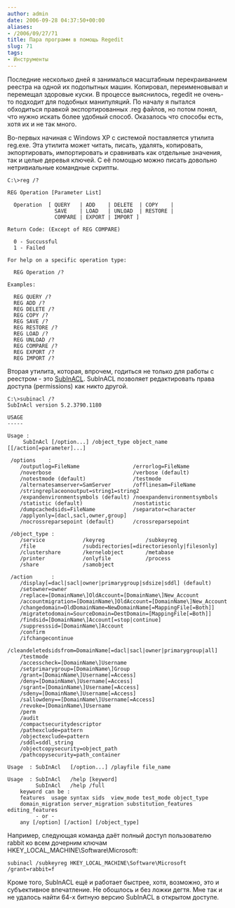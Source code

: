 ```yaml
---
author: admin
date: 2006-09-28 04:37:50+00:00
aliases:
- /2006/09/27/71
title: Пара программ в помощь Regedit
slug: 71
tags:
- Инструменты
---
```


Последние несколько дней я занималься масштабным перекраиванием реестра на одной их подопытных машин. Копировал, переименовывал и перемещал здоровые куски. В процессе выяснилось, regedit не очень-то подходит для подобных манипуляций. По началу я пытался обходиться правкой экспортированных .reg файлов, но потом понял, что нужно искать более удобный способ. Оказалось что способы есть, хотя их и не так много. 

<!--more-->Во-первых начиная с Windows XP с системой поставляется утилита reg.exe. Эта утилита может читать, писать, удалять, копировать, экпортировать, импортировать и сравнивать как отдельные значения, так и целые деревья ключей. С её помощью можно писать довольно нетривиальные командные скрипты.

    C:\>reg /?

    REG Operation [Parameter List]

      Operation  [ QUERY   | ADD    | DELETE  | COPY    |
                   SAVE    | LOAD   | UNLOAD  | RESTORE |
                   COMPARE | EXPORT | IMPORT ]

    Return Code: (Except of REG COMPARE)

      0 - Succussful
      1 - Failed

    For help on a specific operation type:

      REG Operation /?

    Examples:

      REG QUERY /?
      REG ADD /?
      REG DELETE /?
      REG COPY /?
      REG SAVE /?
      REG RESTORE /?
      REG LOAD /?
      REG UNLOAD /?
      REG COMPARE /?
      REG EXPORT /?
      REG IMPORT /?

Вторая утилита, которая, впрочем, годиться не только для работы с реестром - это [SubInACL](http://www.microsoft.com/downloads/details.aspx?FamilyId=E8BA3E56-D8FE-4A91-93CF-ED6985E3927B&displaylang=en). SubInACL позволяет редактировать права доступа (permissions) как никто другой.

    C:\>subinacl /?
    SubInAcl version 5.2.3790.1180

    USAGE
    -----

    Usage :
         SubInAcl [/option...] /object_type object_name [[/action[=parameter]...]

     /options    :
        /outputlog=FileName                 /errorlog=FileName
        /noverbose                          /verbose (default)
        /notestmode (default)               /testmode
        /alternatesamserver=SamServer       /offlinesam=FileName
        /stringreplaceonoutput=string1=string2
        /expandenvironmentsymbols (default) /noexpandenvironmentsymbols
        /statistic (default)                /nostatistic
        /dumpcachedsids=FileName            /separator=character
        /applyonly=[dacl,sacl,owner,group]
        /nocrossreparsepoint (default)      /crossreparsepoint

     /object_type :
        /service            /keyreg             /subkeyreg
        /file               /subdirectories[=directoriesonly|filesonly]
        /clustershare       /kernelobject       /metabase
        /printer            /onlyfile           /process
        /share              /samobject

     /action      :
        /display[=dacl|sacl|owner|primarygroup|sdsize|sddl] (default)
        /setowner=owner
        /replace=[DomainName\]OldAccount=[DomainName\]New_Account
        /accountmigration=[DomainName\]OldAccount=[DomainName\]New_Account
        /changedomain=OldDomainName=NewDomainName[=MappingFile[=Both]]
        /migratetodomain=SourceDomain=DestDomain=[MappingFile[=Both]]
        /findsid=[DomainName\]Account[=stop|continue]
        /suppresssid=[DomainName\]Account
        /confirm
        /ifchangecontinue
        /cleandeletedsidsfrom=DomainName[=dacl|sacl|owner|primarygroup|all]
        /testmode
        /accesscheck=[DomainName\]Username
        /setprimarygroup=[DomainName\]Group
        /grant=[DomainName\]Username[=Access]
        /deny=[DomainName\]Username[=Access]
        /sgrant=[DomainName\]Username[=Access]
        /sdeny=[DomainName\]Username[=Access]
        /sallowdeny==[DomainName\]Username[=Access]
        /revoke=[DomainName\]Username
        /perm
        /audit
        /compactsecuritydescriptor
        /pathexclude=pattern
        /objectexclude=pattern
        /sddl=sddl_string
        /objectcopysecurity=object_path
        /pathcopysecurity=path_container

    Usage  : SubInAcl   [/option...] /playfile file_name

    Usage  : SubInAcl   /help [keyword]
             SubInAcl   /help /full
        keyword can be :
        features  usage syntax sids  view_mode test_mode object_type
        domain_migration server_migration substitution_features editing_features
             - or -
        any [/option] [/action] [/object_type]

Например, следующая команда даёт полный доступ пользователю rabbit ко всем дочерним ключам HKEY_LOCAL_MACHINE\Software\Microsoft:

`subinacl /subkeyreg HKEY_LOCAL_MACHINE\Software\Microsoft /grant=rabbit=f`

Кроме того, SubInACL ещё и работает быстрее, хотя, возможно, это и субъективное впечатление. Не обошлось и без ложки дегтя. Мне так и не удалось найти 64-х битную версию SubInACL в открытом доступе. 
